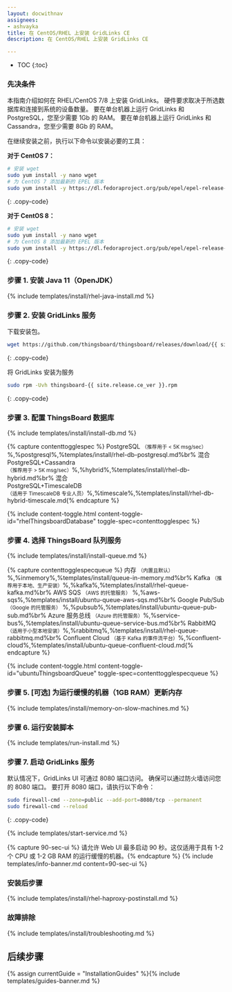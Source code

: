 ```yaml
---
layout: docwithnav
assignees:
- ashvayka
title: 在 CentOS/RHEL 上安装 GridLinks CE
description: 在 CentOS/RHEL 上安装 GridLinks CE

---
```


* TOC
{:toc}

### 先决条件

本指南介绍如何在 RHEL/CentOS 7/8 上安装 GridLinks。
硬件要求取决于所选数据库和连接到系统的设备数量。
要在单台机器上运行 GridLinks 和 PostgreSQL，您至少需要 1Gb 的 RAM。
要在单台机器上运行 GridLinks 和 Cassandra，您至少需要 8Gb 的 RAM。

在继续安装之前，执行以下命令以安装必要的工具：

**对于 CentOS 7：**

```bash
# 安装 wget
sudo yum install -y nano wget
# 为 CentOS 7 添加最新的 EPEL 版本
sudo yum install -y https://dl.fedoraproject.org/pub/epel/epel-release-latest-7.noarch.rpm

```
{: .copy-code}

**对于 CentOS 8：**

```bash
# 安装 wget
sudo yum install -y nano wget
# 为 CentOS 8 添加最新的 EPEL 版本
sudo yum install -y https://dl.fedoraproject.org/pub/epel/epel-release-latest-8.noarch.rpm

```
{: .copy-code}

### 步骤 1. 安装 Java 11（OpenJDK）

{% include templates/install/rhel-java-install.md %} 

### 步骤 2. 安装 GridLinks 服务

下载安装包。

```bash
wget https://github.com/thingsboard/thingsboard/releases/download/{{ site.release.ce_tag }}/thingsboard-{{ site.release.ce_ver }}.rpm
```
{: .copy-code}

将 GridLinks 安装为服务

```bash
sudo rpm -Uvh thingsboard-{{ site.release.ce_ver }}.rpm
```
{: .copy-code}


### 步骤 3. 配置 ThingsBoard 数据库

{% include templates/install/install-db.md %}

{% capture contenttogglespec %}
PostgreSQL <small>（推荐用于 < 5K msg/sec）</small>%,%postgresql%,%templates/install/rhel-db-postgresql.md%br%
混合 <br>PostgreSQL+Cassandra<br><small>（推荐用于 > 5K msg/sec）</small>%,%hybrid%,%templates/install/rhel-db-hybrid.md%br%
混合 <br>PostgreSQL+TimescaleDB<br><small>（适用于 TimescaleDB 专业人员）</small>%,%timescale%,%templates/install/rhel-db-hybrid-timescale.md{% endcapture %}

{% include content-toggle.html content-toggle-id="rhelThingsboardDatabase" toggle-spec=contenttogglespec %} 

### 步骤 4. 选择 ThingsBoard 队列服务

{% include templates/install/install-queue.md %}

{% capture contenttogglespecqueue %}
内存 <small>（内置且默认）</small>%,%inmemory%,%templates/install/queue-in-memory.md%br%
Kafka <small>（推荐用于本地、生产安装）</small>%,%kafka%,%templates/install/rhel-queue-kafka.md%br%
AWS SQS <small>（AWS 的托管服务）</small> %,%aws-sqs%,%templates/install/ubuntu-queue-aws-sqs.md%br%
Google Pub/Sub <small>（Google 的托管服务）</small> %,%pubsub%,%templates/install/ubuntu-queue-pub-sub.md%br%
Azure 服务总线 <small>（Azure 的托管服务）</small>%,%service-bus%,%templates/install/ubuntu-queue-service-bus.md%br%
RabbitMQ <small>（适用于小型本地安装）</small>%,%rabbitmq%,%templates/install/rhel-queue-rabbitmq.md%br%
Confluent Cloud <small>（基于 Kafka 的事件流平台）</small>%,%confluent-cloud%,%templates/install/ubuntu-queue-confluent-cloud.md{% endcapture %}

{% include content-toggle.html content-toggle-id="ubuntuThingsboardQueue" toggle-spec=contenttogglespecqueue %} 

### 步骤 5. [可选] 为运行缓慢的机器（1GB RAM）更新内存

{% include templates/install/memory-on-slow-machines.md %} 

### 步骤 6. 运行安装脚本
{% include templates/run-install.md %} 


### 步骤 7. 启动 GridLinks 服务

默认情况下，GridLinks UI 可通过 8080 端口访问。
确保可以通过防火墙访问您的 8080 端口。
要打开 8080 端口，请执行以下命令：

```bash
sudo firewall-cmd --zone=public --add-port=8080/tcp --permanent
sudo firewall-cmd --reload
```
{: .copy-code}   

{% include templates/start-service.md %}

{% capture 90-sec-ui %}
请允许 Web UI 最多启动 90 秒。这仅适用于具有 1-2 个 CPU 或 1-2 GB RAM 的运行缓慢的机器。{% endcapture %}
{% include templates/info-banner.md content=90-sec-ui %}

### 安装后步骤

{% include templates/install/rhel-haproxy-postinstall.md %}

### 故障排除

{% include templates/install/troubleshooting.md %}

## 后续步骤


{% assign currentGuide = "InstallationGuides" %}{% include templates/guides-banner.md %}